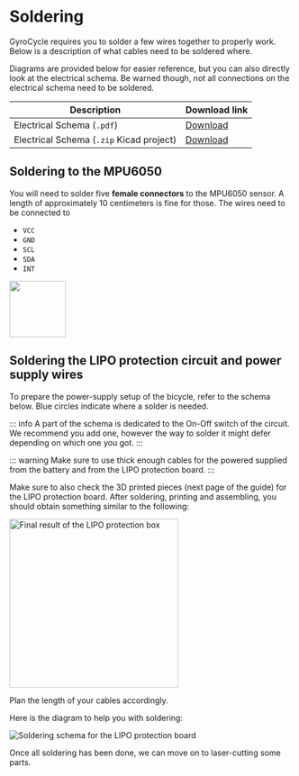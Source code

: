 # Soldering

GyroCycle requires you to solder a few wires together to properly work. Below is a description of what cables need to be soldered where.

Diagrams are provided below for easier reference, but you can also directly look at the electrical schema. Be warned though, not all connections on the electrical schema need to be soldered.

| Description | Download link |
|-|-|
| Electrical Schema (`.pdf`) | <a href="/pdf/electrical-schema.pdf" download>Download</a> |
| Electrical Schema (`.zip` Kicad project) | <a href="/zip/electrical-schema.zip" download>Download</a> |

## Soldering to the MPU6050

You will need to solder five **female connectors** to the MPU6050 sensor. A length of approximately 10 centimeters is fine for those. The wires need to be connected to

- `VCC`
- `GND`
- `SCL`
- `SDA`
- `INT`

<img src="/images/mpu-6050.png" width="100" />

## Soldering the LIPO protection circuit and power supply wires

To prepare the power-supply setup of the bicycle, refer to the schema below. Blue circles indicate where a solder is needed.

::: info
A part of the schema is dedicated to the On-Off switch of the circuit. We recommend you add one, however the way to solder it might defer depending on which one you got.
:::

::: warning
Make sure to use thick enough cables for the powered supplied from the battery and from the LIPO protection board.
:::

Make sure to also check the 3D printed pieces (next page of the guide) for the LIPO protection board. After soldering, printing and assembling, you should obtain something similar to the following:

<img src="/images/lipo-protection-circuit.png" alt="Final result of the LIPO protection box" width="300" />

Plan the length of your cables accordingly.

Here is the diagram to help you with soldering:

![Soldering schema for the LIPO protection board](/images/lipo-protection-circuit-soldering-schema.svg)

Once all soldering has been done, we can move on to laser-cutting some parts.